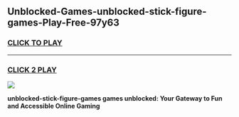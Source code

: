
## Unblocked-Games-unblocked-stick-figure-games-Play-Free-97y63
<h3>
<a href="https://premium76.site?title=unblocked-stick-figure-games&ref=21A">CLICK TO PLAY</a></h3>
<hr>

<h3>
<a href="https://premium76.site?title=unblocked-stick-figure-games&ref=21A">CLICK 2 PLAY</a>
  
</h3>

<a href="https://premium76.site?title=unblocked-stick-figure-games&ref=21A"><img src="https://clearcache.store/games.png"></a>


**unblocked-stick-figure-games games unblocked: Your Gateway to Fun and Accessible Online Gaming**
